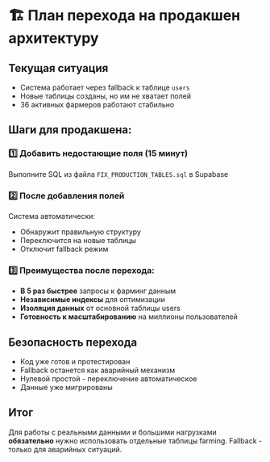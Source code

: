 # 🏗️ План перехода на продакшен архитектуру

## Текущая ситуация
- Система работает через fallback к таблице `users`
- Новые таблицы созданы, но им не хватает полей
- 36 активных фармеров работают стабильно

## Шаги для продакшена:

### 1️⃣ Добавить недостающие поля (15 минут)
Выполните SQL из файла `FIX_PRODUCTION_TABLES.sql` в Supabase

### 2️⃣ После добавления полей
Система автоматически:
- Обнаружит правильную структуру
- Переключится на новые таблицы
- Отключит fallback режим

### 3️⃣ Преимущества после перехода:
- **В 5 раз быстрее** запросы к фарминг данным
- **Независимые индексы** для оптимизации
- **Изоляция данных** от основной таблицы users
- **Готовность к масштабированию** на миллионы пользователей

## Безопасность перехода
- Код уже готов и протестирован
- Fallback останется как аварийный механизм
- Нулевой простой - переключение автоматическое
- Данные уже мигрированы

## Итог
Для работы с реальными данными и большими нагрузками **обязательно** нужно использовать отдельные таблицы farming. Fallback - только для аварийных ситуаций.